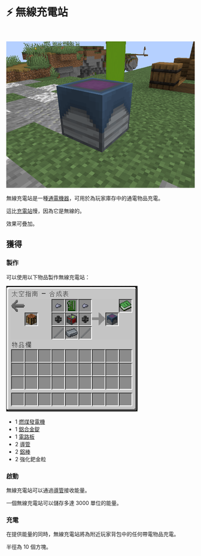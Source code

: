 # ⚡ 無線充電站

​

![](<../.gitbook/assets/image (218) (1) (1) (1) (1) (1).png>)

無線充電站是一種[通電機器](../space/energy-systems.md)，可用於為玩家庫存中的通電物品充電。

這比[充電站](Charging-Station.md)慢，因為它是無線的。

效果可疊加。

## 獲得

### 製作

可以使用以下物品製作無線充電站：

![](<../.gitbook/assets/image (215) (1) (1) (1) (1) (1) (1) (1) (1).png>)

* 1 [燃煤發電機](Coal-Generator.md)
* 1 [鋁合金錠](aluminium-alloy-ingot.md)
* 1 [電路板](Circuit-Board.md)​
* 2 [導管](Conduit.md)
* 2 [鋁棒](Aluminium-Rod.md)
* 2 強化鈀金粒

### 啟動

無線充電站可以通過[導管](Conduit.md)接收能量。

一個無線充電站可以儲存多達 3000 單位的能量。

### 充電

在提供能量的同時，無線充電站將為附近玩家背包中的任何帶電物品充電。

半徑為 10 個方塊。
